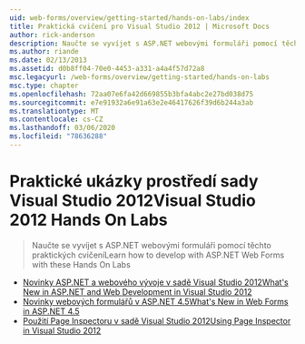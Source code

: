 ```yaml
---
uid: web-forms/overview/getting-started/hands-on-labs/index
title: Praktická cvičení pro Visual Studio 2012 | Microsoft Docs
author: rick-anderson
description: Naučte se vyvíjet s ASP.NET webovými formuláři pomocí těchto praktických cvičení
ms.author: riande
ms.date: 02/13/2013
ms.assetid: d0b8ff04-70e0-4453-a331-a4a4f57d72a8
msc.legacyurl: /web-forms/overview/getting-started/hands-on-labs
msc.type: chapter
ms.openlocfilehash: 72aa07e6fa42d669855b3bfa4abc2e27bd038d75
ms.sourcegitcommit: e7e91932a6e91a63e2e46417626f39d6b244a3ab
ms.translationtype: MT
ms.contentlocale: cs-CZ
ms.lasthandoff: 03/06/2020
ms.locfileid: "78636288"
---
```

# <a name="visual-studio-2012-hands-on-labs"></a><span data-ttu-id="56aca-103">Praktické ukázky prostředí sady Visual Studio 2012</span><span class="sxs-lookup"><span data-stu-id="56aca-103">Visual Studio 2012 Hands On Labs</span></span>

> <span data-ttu-id="56aca-104">Naučte se vyvíjet s ASP.NET webovými formuláři pomocí těchto praktických cvičení</span><span class="sxs-lookup"><span data-stu-id="56aca-104">Learn how to develop with ASP.NET Web Forms with these Hands On Labs</span></span>

- [<span data-ttu-id="56aca-105">Novinky ASP.NET a webového vývoje v sadě Visual Studio 2012</span><span class="sxs-lookup"><span data-stu-id="56aca-105">What's New in ASP.NET and Web Development in Visual Studio 2012</span></span>](whats-new-in-aspnet-and-web-development-in-visual-studio-2012.md)
- [<span data-ttu-id="56aca-106">Novinky webových formulářů v ASP.NET 4.5</span><span class="sxs-lookup"><span data-stu-id="56aca-106">What's New in Web Forms in ASP.NET 4.5</span></span>](whats-new-in-web-forms-in-aspnet-45.md)
- [<span data-ttu-id="56aca-107">Použití Page Inspectoru v sadě Visual Studio 2012</span><span class="sxs-lookup"><span data-stu-id="56aca-107">Using Page Inspector in Visual Studio 2012</span></span>](using-page-inspector-in-visual-studio-2012.md)
